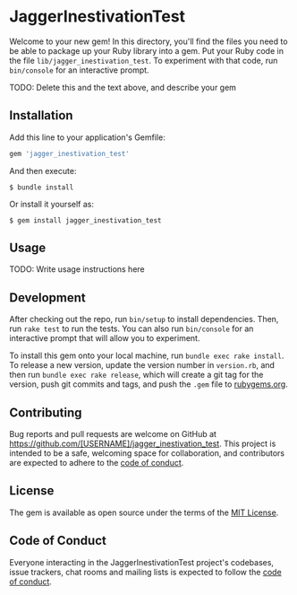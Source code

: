 # JaggerInestivationTest

Welcome to your new gem! In this directory, you'll find the files you need to be able to package up your Ruby library into a gem. Put your Ruby code in the file `lib/jagger_inestivation_test`. To experiment with that code, run `bin/console` for an interactive prompt.

TODO: Delete this and the text above, and describe your gem

## Installation

Add this line to your application's Gemfile:

```ruby
gem 'jagger_inestivation_test'
```

And then execute:

    $ bundle install

Or install it yourself as:

    $ gem install jagger_inestivation_test

## Usage

TODO: Write usage instructions here

## Development

After checking out the repo, run `bin/setup` to install dependencies. Then, run `rake test` to run the tests. You can also run `bin/console` for an interactive prompt that will allow you to experiment.

To install this gem onto your local machine, run `bundle exec rake install`. To release a new version, update the version number in `version.rb`, and then run `bundle exec rake release`, which will create a git tag for the version, push git commits and tags, and push the `.gem` file to [rubygems.org](https://rubygems.org).

## Contributing

Bug reports and pull requests are welcome on GitHub at https://github.com/[USERNAME]/jagger_inestivation_test. This project is intended to be a safe, welcoming space for collaboration, and contributors are expected to adhere to the [code of conduct](https://github.com/[USERNAME]/jagger_inestivation_test/blob/master/CODE_OF_CONDUCT.md).


## License

The gem is available as open source under the terms of the [MIT License](https://opensource.org/licenses/MIT).

## Code of Conduct

Everyone interacting in the JaggerInestivationTest project's codebases, issue trackers, chat rooms and mailing lists is expected to follow the [code of conduct](https://github.com/[USERNAME]/jagger_inestivation_test/blob/master/CODE_OF_CONDUCT.md).
